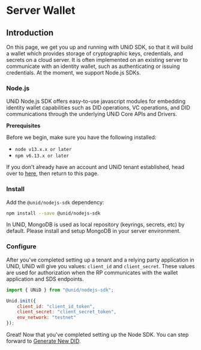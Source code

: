 # Server Wallet

## Introduction

On this page, we get you up and running with UNiD SDK, so that it will build a wallet which provides storage of cryptographic keys, credentials, and secrets on a cloud server. It is often implemented on an existing server to communicate with an identity wallet, such as authenticating or issuing credentials. At the moment, we support Node.js SDKs.

### Node.js

UNiD Node.js SDK offers easy-to-use javascript modules for embedding identity wallet capabilities such as DID operations, VC operations, and DID communications through the underlying UNiD Core APIs and Drivers.

**Prerequisites**

Before we begin, make sure you have the following installed:
- `node v13.x.x or later`
- `npm v6.13.x or later`

If you don't already have an account and UNiD tenant established, head over to [here](https://docs.getunid.io), then return to this page.

### Install

Add the `@unid/nodejs-sdk` dependency:
```bash
npm install --save @unid/nodejs-sdk
```

In UNiD, MongoDB is used as local repository (keyrings, secrets, etc) by default.
Please install and setup MongoDB in your server environment.


### Configure

After you've completed setting up a tenant and a relying party application in UNiD, UNiD will give you values: `client_id` and `client_secret`. These values are used for authorization when the RP communicates with the wallet application and SDS endpoints.

```js
import { UNiD } from "@unid/nodejs-sdk";

Unid.init({
    client_id: "client_id_token",
    client_secret: "client_secret_token",
    env_network: "testnet"
});
```

Great! Now that you've completed setting up the Node SDK. You can step forward to [Generate New DID](../server/1-did-operation).
